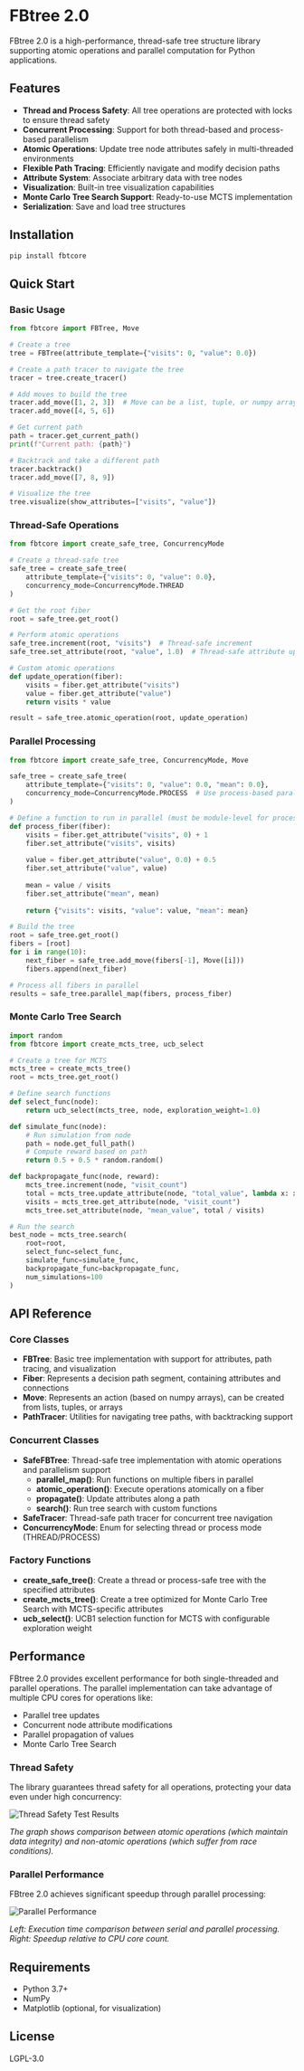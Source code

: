 
# FBtree 2.0

FBtree 2.0 is a high-performance, thread-safe tree structure library supporting atomic operations and parallel computation for Python applications.

## Features

- **Thread and Process Safety**: All tree operations are protected with locks to ensure thread safety
- **Concurrent Processing**: Support for both thread-based and process-based parallelism
- **Atomic Operations**: Update tree node attributes safely in multi-threaded environments
- **Flexible Path Tracing**: Efficiently navigate and modify decision paths
- **Attribute System**: Associate arbitrary data with tree nodes
- **Visualization**: Built-in tree visualization capabilities
- **Monte Carlo Tree Search Support**: Ready-to-use MCTS implementation
- **Serialization**: Save and load tree structures

## Installation

```bash
pip install fbtcore
```

## Quick Start

### Basic Usage

```python
from fbtcore import FBTree, Move

# Create a tree
tree = FBTree(attribute_template={"visits": 0, "value": 0.0})

# Create a path tracer to navigate the tree
tracer = tree.create_tracer()

# Add moves to build the tree
tracer.add_move([1, 2, 3])  # Move can be a list, tuple, or numpy array
tracer.add_move([4, 5, 6])

# Get current path
path = tracer.get_current_path()
print(f"Current path: {path}")

# Backtrack and take a different path
tracer.backtrack()
tracer.add_move([7, 8, 9])

# Visualize the tree
tree.visualize(show_attributes=["visits", "value"])
```

### Thread-Safe Operations

```python
from fbtcore import create_safe_tree, ConcurrencyMode

# Create a thread-safe tree
safe_tree = create_safe_tree(
    attribute_template={"visits": 0, "value": 0.0},
    concurrency_mode=ConcurrencyMode.THREAD
)

# Get the root fiber
root = safe_tree.get_root()

# Perform atomic operations
safe_tree.increment(root, "visits")  # Thread-safe increment
safe_tree.set_attribute(root, "value", 1.0)  # Thread-safe attribute update

# Custom atomic operations
def update_operation(fiber):
    visits = fiber.get_attribute("visits")
    value = fiber.get_attribute("value")
    return visits * value

result = safe_tree.atomic_operation(root, update_operation)
```

### Parallel Processing

```python
from fbtcore import create_safe_tree, ConcurrencyMode, Move

safe_tree = create_safe_tree(
    attribute_template={"visits": 0, "value": 0.0, "mean": 0.0},
    concurrency_mode=ConcurrencyMode.PROCESS  # Use process-based parallelism
)

# Define a function to run in parallel (must be module-level for process mode)
def process_fiber(fiber):
    visits = fiber.get_attribute("visits", 0) + 1
    fiber.set_attribute("visits", visits)
    
    value = fiber.get_attribute("value", 0.0) + 0.5
    fiber.set_attribute("value", value)
    
    mean = value / visits
    fiber.set_attribute("mean", mean)
    
    return {"visits": visits, "value": value, "mean": mean}

# Build the tree
root = safe_tree.get_root()
fibers = [root]
for i in range(10):
    next_fiber = safe_tree.add_move(fibers[-1], Move([i]))
    fibers.append(next_fiber)

# Process all fibers in parallel
results = safe_tree.parallel_map(fibers, process_fiber)
```

### Monte Carlo Tree Search

```python
import random
from fbtcore import create_mcts_tree, ucb_select

# Create a tree for MCTS
mcts_tree = create_mcts_tree()
root = mcts_tree.get_root()

# Define search functions
def select_func(node):
    return ucb_select(mcts_tree, node, exploration_weight=1.0)

def simulate_func(node):
    # Run simulation from node
    path = node.get_full_path()
    # Compute reward based on path
    return 0.5 + 0.5 * random.random()

def backpropagate_func(node, reward):
    mcts_tree.increment(node, "visit_count")
    total = mcts_tree.update_attribute(node, "total_value", lambda x: x + reward)
    visits = mcts_tree.get_attribute(node, "visit_count")
    mcts_tree.set_attribute(node, "mean_value", total / visits)

# Run the search
best_node = mcts_tree.search(
    root=root,
    select_func=select_func,
    simulate_func=simulate_func,
    backpropagate_func=backpropagate_func,
    num_simulations=100
)
```

## API Reference

### Core Classes

- **FBTree**: Basic tree implementation with support for attributes, path tracing, and visualization
- **Fiber**: Represents a decision path segment, containing attributes and connections
- **Move**: Represents an action (based on numpy arrays), can be created from lists, tuples, or arrays
- **PathTracer**: Utilities for navigating tree paths, with backtracking support

### Concurrent Classes

- **SafeFBTree**: Thread-safe tree implementation with atomic operations and parallelism support
  - **parallel_map()**: Run functions on multiple fibers in parallel
  - **atomic_operation()**: Execute operations atomically on a fiber
  - **propagate()**: Update attributes along a path
  - **search()**: Run tree search with custom functions
- **SafeTracer**: Thread-safe path tracer for concurrent tree navigation
- **ConcurrencyMode**: Enum for selecting thread or process mode (THREAD/PROCESS)

### Factory Functions

- **create_safe_tree()**: Create a thread or process-safe tree with the specified attributes
- **create_mcts_tree()**: Create a tree optimized for Monte Carlo Tree Search with MCTS-specific attributes
- **ucb_select()**: UCB1 selection function for MCTS with configurable exploration weight

## Performance

FBtree 2.0 provides excellent performance for both single-threaded and parallel operations. The parallel implementation can take advantage of multiple CPU cores for operations like:

- Parallel tree updates
- Concurrent node attribute modifications
- Parallel propagation of values
- Monte Carlo Tree Search

### Thread Safety

The library guarantees thread safety for all operations, protecting your data even under high concurrency:

![Thread Safety Test Results](https://raw.githubusercontent.com/Karesis/FBtree2.0/master/thread_safety_test.png)

*The graph shows comparison between atomic operations (which maintain data integrity) and non-atomic operations (which suffer from race conditions).*

### Parallel Performance

FBtree 2.0 achieves significant speedup through parallel processing:

![Parallel Performance](https://raw.githubusercontent.com/Karesis/FBtree2.0/master/parallel_performance.png)

*Left: Execution time comparison between serial and parallel processing. Right: Speedup relative to CPU core count.*

## Requirements

- Python 3.7+
- NumPy
- Matplotlib (optional, for visualization)

## License

LGPL-3.0

